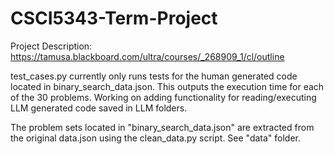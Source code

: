 # CSCI5343-Term-Project

Project Description:
https://tamusa.blackboard.com/ultra/courses/_268909_1/cl/outline

test_cases.py currently only runs tests for the human generated code located in binary_search_data.json. This outputs the execution time for each of the 30 problems. Working on adding functionality for reading/executing LLM generated code saved in LLM folders.

The problem sets located in "binary_search_data.json" are extracted from the original data.json using the clean_data.py script. See "data" folder.





